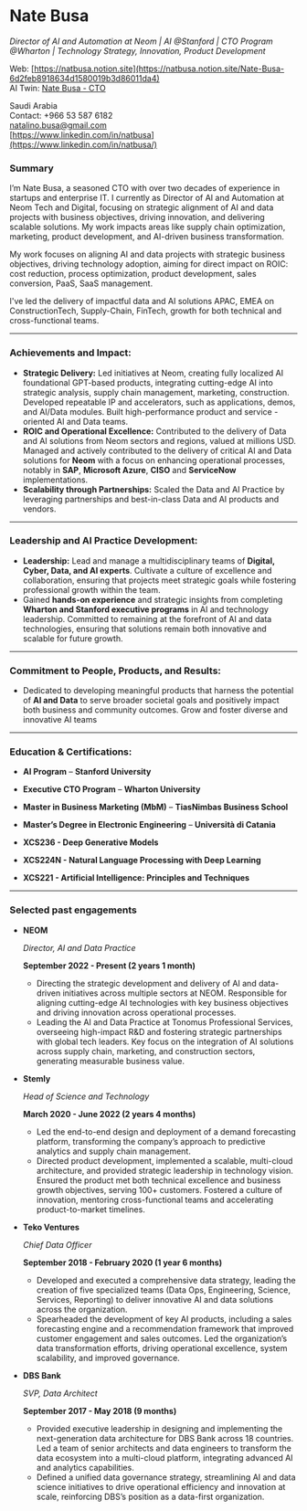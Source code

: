 # Nate Busa
*Director of AI and Automation at Neom | AI @Stanford | CTO Program @Wharton | Technology Strategy, Innovation, Product Development*

Web: [https://natbusa.notion.site](https://natbusa.notion.site/Nate-Busa-6d2feb8918634d1580019b3d86011da4)  
AI Twin: [Nate Busa - CTO](https://chatgpt.com/g/g-KUusv4VxC-nate-busa-cto)

Saudi Arabia  
Contact: +966 53 587 6182  
natalino.busa@gmail.com  
[https://www.linkedin.com/in/natbusa](https://www.linkedin.com/in/natbusa/)  

### Summary

I’m Nate Busa, a seasoned CTO with over two decades of experience in startups and enterprise IT. I currently as Director of AI and Automation at Neom Tech and Digital, focusing on strategic alignment of AI and data projects with business objectives, driving innovation, and delivering scalable solutions. My work impacts areas like supply chain optimization, marketing, product development, and AI-driven business transformation.

My work focuses on aligning AI and data projects with strategic business objectives, driving technology adoption, aiming for direct impact on ROIC: cost reduction, process optimization, product development, sales conversion, PaaS, SaaS management.

I've led the delivery of impactful data and AI solutions APAC, EMEA on ConstructionTech, Supply-Chain, FinTech,  growth for both technical and cross-functional teams.

---

### Achievements and Impact:

- **Strategic Delivery:** Led initiatives at Neom, creating fully localized AI foundational GPT-based products, integrating cutting-edge AI into strategic analysis, supply chain management, marketing, construction. Developed repeatable IP and accelerators, such as applications, demos, and AI/Data modules. Built high-performance product and service -oriented AI and Data teams.
- **ROIC and Operational Excellence:** Contributed to the delivery of Data and AI solutions from Neom sectors and regions, valued at millions USD. Managed and actively contributed to the delivery of critical AI and Data solutions for **Neom** with a focus on enhancing operational processes, notably in **SAP**, **Microsoft Azure**,  **CISO** and **ServiceNow** implementations.
- **Scalability through Partnerships:** Scaled the Data and AI Practice by leveraging partnerships and best-in-class Data and AI products and vendors.

---

### Leadership and AI Practice Development:

- **Leadership:** Lead and manage a multidisciplinary teams of **Digital, Cyber, Data, and AI experts**. Cultivate a culture of excellence and collaboration, ensuring that projects meet strategic goals while fostering professional growth within the team.
- Gained **hands-on experience** and strategic insights from completing **Wharton and Stanford executive programs** in AI and technology leadership. Committed to remaining at the forefront of AI and data technologies, ensuring that solutions remain both innovative and scalable for future growth.

---

### Commitment to People, Products, and Results:

- Dedicated to developing meaningful products that harness the potential of **AI and Data** to serve broader societal goals and positively impact both business and community outcomes. Grow and foster diverse and innovative AI teams

---

### Education & Certifications:

- **AI Program** – **Stanford University**
- **Executive CTO Program** – **Wharton University**
- **Master in Business Marketing (MbM)** – **TiasNimbas Business School**
- **Master’s Degree in Electronic Engineering** – **Università di Catania**

- **XCS236 - Deep Generative Models**
- **XCS224N - Natural Language Processing with Deep Learning**
- **XCS221 - Artificial Intelligence: Principles and Techniques**

---

### Selected past engagements

- **NEOM**
    
    *Director, AI and Data Practice*
    
    **September 2022 - Present (2 years 1 month)**
    
    - Directing the strategic development and delivery of AI and data-driven initiatives across multiple sectors at NEOM. Responsible for aligning cutting-edge AI technologies with key business objectives and driving innovation across operational processes.
    - Leading the AI and Data Practice at Tonomus Professional Services, overseeing high-impact R&D and fostering strategic partnerships with global tech leaders. Key focus on the integration of AI solutions across supply chain, marketing, and construction sectors, generating measurable business value.
- **Stemly**
    
    *Head of Science and Technology*
    
    **March 2020 - June 2022 (2 years 4 months)**
    
    - Led the end-to-end design and deployment of a demand forecasting platform, transforming the company’s approach to predictive analytics and supply chain management.
    - Directed product development, implemented a scalable, multi-cloud architecture, and provided strategic leadership in technology vision. Ensured the product met both technical excellence and business growth objectives, serving 100+ customers. Fostered a culture of innovation, mentoring cross-functional teams and accelerating product-to-market timelines.
- **Teko Ventures**
    
    *Chief Data Officer*
    
    **September 2018 - February 2020 (1 year 6 months)**
    
    - Developed and executed a comprehensive data strategy, leading the creation of five specialized teams (Data Ops, Engineering, Science, Services, Reporting) to deliver innovative AI and data solutions across the organization.
    - Spearheaded the development of key AI products, including a sales forecasting engine and a recommendation framework that improved customer engagement and sales outcomes. Led the organization’s data transformation efforts, driving operational excellence, system scalability, and improved governance.
- **DBS Bank**
    
    *SVP, Data Architect*
    
    **September 2017 - May 2018 (9 months)**
    
    - Provided executive leadership in designing and implementing the next-generation data architecture for DBS Bank across 18 countries. Led a team of senior architects and data engineers to transform the data ecosystem into a multi-cloud platform, integrating advanced AI and analytics capabilities.
    - Defined a unified data governance strategy, streamlining AI and data science initiatives to drive operational efficiency and innovation at scale, reinforcing DBS’s position as a data-first organization.
